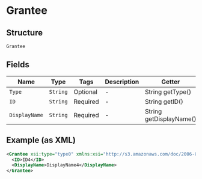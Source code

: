 
# Grantee

## Structure

`Grantee`

## Fields

| Name | Type | Tags | Description | Getter | Setter |
|  --- | --- | --- | --- | --- | --- |
| `Type` | `String` | Optional | - | String getType() | setType(String type) |
| `ID` | `String` | Required | - | String getID() | setID(String iD) |
| `DisplayName` | `String` | Required | - | String getDisplayName() | setDisplayName(String displayName) |

## Example (as XML)

```xml
<Grantee xsi:type="type0" xmlns:xsi="http://s3.amazonaws.com/doc/2006-03-01/">
  <ID>ID4</ID>
  <DisplayName>DisplayName4</DisplayName>
</Grantee>
```

